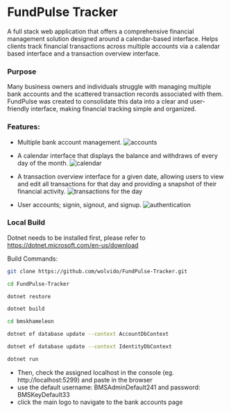 # FundPulse Tracker
A full stack web application that offers a comprehensive financial management solution designed around a calendar-based interface. Helps clients track financial transactions across multiple accounts via a calendar based interface and a transaction overview interface.

### Purpose
Many business owners and individuals struggle with managing multiple bank accounts and the scattered transaction records associated with them. FundPulse was created to consolidate this data into a clear and user-friendly interface, making financial tracking simple and organized.  

### Features:
- Multiple bank account management.
![accounts](https://github.com/user-attachments/assets/c11c7284-8a33-455a-899a-5b1fe4add84a)


- A calendar interface that displays the balance and withdraws of every day of the month.
![calendar](https://github.com/user-attachments/assets/a6016fd3-dff0-4cec-b650-1f3efec567dd)


- A transaction overview interface for a given date, allowing users to view and edit all transactions for that day and providing a snapshot of their financial activity.
![transactions for the day](https://github.com/user-attachments/assets/7a6ec8b8-8c1e-4033-8ee2-52fb7b8edaeb)

- User accounts; signin, signout, and signup.
![authentication](https://github.com/user-attachments/assets/e60f879d-0afa-410e-ad38-b56c335034ea)

### Local Build
Dotnet needs to be installed first, please refer to https://dotnet.microsoft.com/en-us/download

Build Commands:
```bash
git clone https://github.com/wolvido/FundPulse-Tracker.git

cd FundPulse-Tracker

dotnet restore

dotnet build

cd bmskhameleon

dotnet ef database update --context AccountDbContext

dotnet ef database update --context IdentityDbContext

dotnet run
```
- Then, check the assigned localhost in the console (eg. http://localhost:5299) and paste in the browser
- use the default username: BMSAdminDefault241 and password: BMSKeyDefault33
- click the main logo to navigate to the bank accounts page
